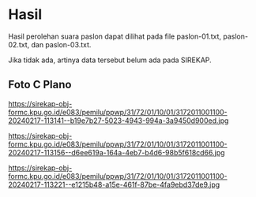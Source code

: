 # Hasil

Hasil perolehan suara paslon dapat dilihat pada file paslon-01.txt, paslon-02.txt, dan paslon-03.txt.

Jika tidak ada, artinya data tersebut belum ada pada SIREKAP.

## Foto C Plano

https://sirekap-obj-formc.kpu.go.id/e083/pemilu/ppwp/31/72/01/10/01/3172011001100-20240217-113141--b19e7b27-5023-4943-994a-3a9450d900ed.jpg

https://sirekap-obj-formc.kpu.go.id/e083/pemilu/ppwp/31/72/01/10/01/3172011001100-20240217-113156--d6ee619a-164a-4eb7-b4d6-98b5f618cd66.jpg

https://sirekap-obj-formc.kpu.go.id/e083/pemilu/ppwp/31/72/01/10/01/3172011001100-20240217-113221--e1215b48-a15e-461f-87be-4fa9ebd37de9.jpg

